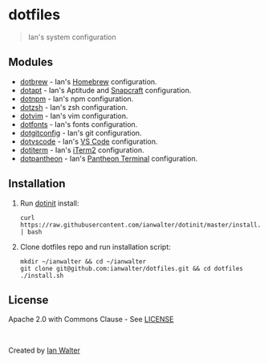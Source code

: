 # dotfiles
> Ian's system configuration

## Modules

* [dotbrew][dotbrewUrl] - Ian's [Homebrew][brewUrl] configuration.
* [dotapt][dotaptUrl] - Ian's Aptitude and [Snapcraft][snapUrl] configuration.
* [dotnpm][dotnpmUrl] - Ian's npm configuration.
* [dotzsh](https://github.com/ianwalter/dotzsh) - Ian's zsh configuration.
* [dotvim](https://github.com/ianwalter/dotvim) - Ian's vim configuration.
* [dotfonts][dotfontsUrl] - Ian's fonts configuration.
* [dotgitconfig][dotgitconfigUrl] - Ian's git configuration.
* [dotvscode][dotvscodeUrl] - Ian's [VS Code][vscUrl] configuration.
* [dotiterm][dotitermUrl] - Ian's [iTerm2][itermUrl] configuration.
* [dotpantheon][dotpantheonUrl] - Ian's [Pantheon Terminal][pantheonUrl]
  configuration.

## Installation

1. Run [dotinit][dotinitUrl] install:
   ```console
   curl https://raw.githubusercontent.com/ianwalter/dotinit/master/install.sh | bash
   ```
2. Clone dotfiles repo and run installation script:
   ```console
   mkdir ~/ianwalter && cd ~/ianwalter
   git clone git@github.com:ianwalter/dotfiles.git && cd dotfiles
   ./install.sh
   ```

## License

Apache 2.0 with Commons Clause - See [LICENSE][licenseUrl]

&nbsp;

Created by [Ian Walter](https://iankwalter.com)

[dotinitUrl]: https://github.com/ianwalter/dotinit
[dotbrewUrl]: https://github.com/ianwalter/dotbrew
[dotaptUrl]: https://github.com/ianwalter/dotapt
[dotnpmUrl]: https://github.com/ianwalter/dotnpm
[dotgitconfigUrl]: https://github.com/ianwalter/dotgitconfig
[dotfontsUrl]: https://github.com/ianwalter/dotfonts
[dotvscodeUrl]: https://github.com/ianwalter/dotvscode
[dotitermUrl]: https://github.com/ianwalter/dotiterm
[dotpantheonUrl]: https://github.com/ianwalter/dotpantheon

[brewUrl]: https://brew.sh
[snapUrl]: https://snapcraft.io
[vscUrl]: https://code.visualstudio.com
[itermUrl]: https://iterm2.com
[pantheonUrl]: https://github.com/elementary/terminal

[licenseUrl]: https://github.com/ianwalter/dotfiles/blob/master/LICENSE
